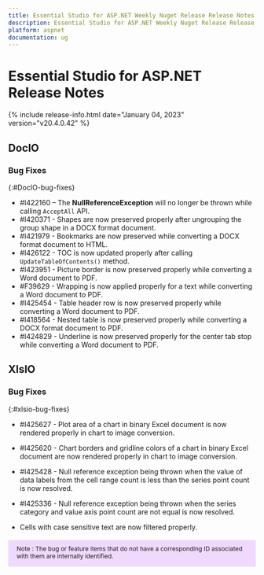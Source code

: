 ```yaml
---
title: Essential Studio for ASP.NET Weekly Nuget Release Release Notes  
description: Essential Studio for ASP.NET Weekly Nuget Release Release Notes  
platform: aspnet
documentation: ug
---
```


# Essential Studio for ASP.NET  Release Notes  

{% include release-info.html date="January 04, 2023"  version="v20.4.0.42" %} 


## DocIO

### Bug Fixes
{:#DocIO-bug-fixes}

* \#I422160 – The **NullReferenceException** will no longer be thrown while calling `AcceptAll` API.
* \#I420371 - Shapes are now preserved properly after ungrouping the group shape in a DOCX format document.
* \#I421979 - Bookmarks are now preserved while converting a DOCX format document to HTML.
* \#I426122 - TOC is now updated properly after calling `UpdateTableOfContents()` method.
* \#I423951 - Picture border is now preserved properly while converting a Word document to PDF.
* \#F39629 - Wrapping is now applied properly for a text while converting a Word document to PDF.
* \#I425454 - Table header row is now preserved properly while converting a Word document to PDF.
* \#I418564 - Nested table is now preserved properly while converting a DOCX format document to PDF.
* \#I424829 - Underline is now preserved properly for the center tab stop while converting a Word document to PDF.


## XlsIO

### Bug Fixes
{:#xlsio-bug-fixes}

* \#I425627 - Plot area of a chart in binary Excel document is now rendered properly in chart to image conversion.
* \#I425620 - Chart borders and gridline colors of a chart in binary Excel document are now rendered properly in chart to image conversion.
* \#I425428 - Null reference exception being thrown when the value of data labels from the cell range count is less than the series point count is now resolved.
* \#I425336 - Null reference exception being thrown when the series category and value axis point count are not equal is now resolved.

* Cells with case sensitive text are now filtered properly.


<style>
#note {
    font-size: .88em!important;
margin-top: 1.5em;     margin-bottom: 1.5em;
    background-color: #efd9fd;
    padding: 10px 17px 14px;
}
</style>
<div id="note">
Note : The bug or feature items that do not have a corresponding ID associated with them are internally identified.
</div>